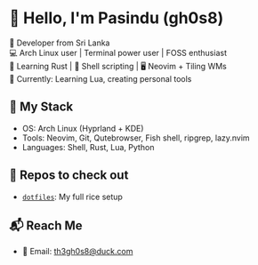 # 👋 Hello, I'm Pasindu (gh0s8)

🧠 Developer from Sri Lanka  
💻 Arch Linux user | Terminal power user | FOSS enthusiast  
🦀 Learning Rust | 🐚 Shell scripting | 🖥️ Neovim + Tiling WMs  
🌱 Currently: Learning Lua, creating personal tools

## 🔧 My Stack
- OS: Arch Linux (Hyprland + KDE)
- Tools: Neovim, Git, Qutebrowser, Fish shell, ripgrep, lazy.nvim
- Languages: Shell, Rust, Lua, Python

## 📁 Repos to check out
- [`dotfiles`](https://github.com/th3gh0s8/.dotfiles): My full rice setup
<!-- - [`scripts`](https://github.com/th3gh0s8/scripts): Useful terminal tools
- `... add more as you build` -->

## 📬 Reach Me
- 📧 Email: th3gh0s8@duck.com 
<!-- - 🌐 Blog/Portfolio: *(optional, I can help you build this)* -->
